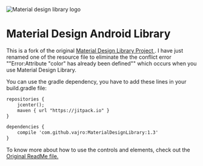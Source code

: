 ![Material design library logo](images/logo.png)

# Material Design Android Library

This is a fork of the original <a href="https://github.com/navasmdc/MaterialDesignLibrary"> Material Design Library Project </a>. I have just renamed one of the resource file to eliminate the the conflict error ""Error:Attribute "color" has already been defined"" which occurs when you use Material Design Library.


You can use the gradle dependency, you have to add these lines in your build.gradle file:

```xml
repositories {
    jcenter();
    maven { url "https://jitpack.io" }
}

dependencies {
    compile 'com.github.vajro:MaterialDesignLibrary:1.3'
}
```

To know more about how to use the controls and elements, check out the <a href="https://github.com/vajro/MaterialDesignLibrary/blob/master/OriginalREADME.md">Original ReadMe file.</a>
